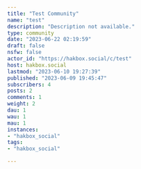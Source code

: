 ```yaml
---
title: "Test Community" 
name: "test"
description: "Description not available."
type: community
date: "2023-06-22 02:19:59"
draft: false
nsfw: false
actor_id: "https://hakbox.social/c/test"
host: hakbox.social
lastmod: "2023-06-10 19:27:39"
published: "2023-06-09 19:45:47"
subscribers: 4
posts: 2
comments: 1
weight: 2
dau: 1
wau: 1
mau: 1
instances:
- "hakbox_social"
tags: 
- "hakbox_social"

---
```

